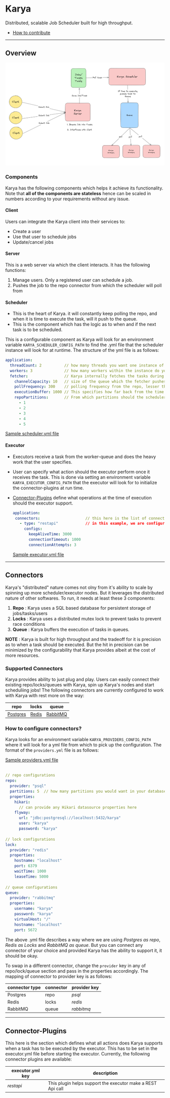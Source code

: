 # Karya

Distributed, scalable Job Scheduler built for high throughput.

- [How to contribute](.github/CONTRIBUTING.md)

---

## Overview

![overview.png](./docs/media/overiew.png)

### Components

Karya has the following components which helps it achieve its functionality. Note that **all of the components are stateless** hence can be scaled in numbers according to your requirements without any issue.

#### Client

Users can integrate the Karya client into their services to:

- Create a user
- Use that user to schedule jobs
- Update/cancel jobs

#### Server

This is a web server via which the client interacts. It has the following functions:

1. Manage users. Only a registered user can schedule a job.
2. Pushes the job to the repo connector from which the scheduler will poll from

#### Scheduler

- This is the heart of Karya. it will constantly keep polling the repo, and when it is time to execute the task, will it push to the queue.
- This is the component which has the logic as to when and if the next task is to be scheduled.

This is a configurable component as Karya will look for an environment variable `KARYA_SCHEDULER_CONFIG_PATH` to find the .yml file that the scheduler instance will look for at runtime. The structure of the yml file is as follows:

```yml
application:
  threadCount: 2          // how many threads you want one instance of scheduler to use
  workers: 3              // how many workers within the instance do you want to spin up. Useful when the throughput is high
  fetcher:                // Karya internally fetches the tasks during polling and pushes into an internal queue for the workers to pick up. This here defines properties of the poller
    channelCapacity: 10   // size of the queue which the fetcher pushes to and the workers consume from
    pollFrequency: 300    // polling frequency from the repo, lesser the value, better the precision of when the task should be executed
    executionBuffer: 1000 // This specifies how far back from the time of polling should scheduler fetch an unexecuted task. This should always be higher than pollFrequency
    repoPartitions:       // From which partitions should the scheduler instance should poll from.
      - 1
      - 2
      - 3
      - 4
      - 5
```

[Sample scheduler.yml file](.configs/scheduler.yml)

#### Executor

- Executors receive a task from the worker-queue and does the heavy work that the user specifies.
- User can specify what action should the executor perform once it receives the task. This is done via setting an environment variable `KARYA_EXECUTOR_CONFIG_PATH` that the executor will look for to initialize the connector-plugins at run time.
- [Connector-Plugins](./README.md/#connector-plugin) define what operations at the time of execution should the executor support.

  ```yml
  application:
   connectors:                    // this here is the list of connector-plugins and their properties that the executor should support
     - type: "restapi"            // in this example, we are configuring the executor to support a task that involves making a REST call when it has to execute
       configs:
         keepAliveTime: 3000
         connectionTimeout: 1000
         connectionAttempts: 3
  ```

  [Sample executor.yml file](.configs/executor.yml)

---

## Connectors

Karya's "distributed" nature comes not olny from it's ability to scale by spinning up more scheduler/executor nodes. But it leverages the distributed nature of other softwares. To run, it needs at least these 3 components:

1. **Repo** : Karya uses a SQL based database for persistent storage of jobs/tasks/users
2. **Locks** : Karya uses a distributed mutex lock to prevent tasks to prevent race conditions
3. **Queue** : Karya buffers the execution of tasks in queues.

**NOTE** : Karya is built for high throughput and the tradeoff for it is precision as to when a task should be executed. But the hit in precision can be minimized by the configurability that Karya provides albeit at the cost of more resources.

### Supported Connectors

Karya provides ability to just plug and play. Users can easily connect their existing repo/locks/queues with Karya, spin up Karya's nodes and start scheduliing jobs! The following connectors are currently configured to work with Karya with rest more on the way:

| repo        | locks       | queue       |
|-------------|-------------|-------------|
| [Postgres](https://www.postgresql.org/) | [Redis](https://redis.io/)      | [RabbitMQ](https://www.rabbitmq.com/)     |

### How to configure connectors?

Karya looks for an environment variable `KARYA_PROVIDERS_CONFIG_PATH` where it will look for a yml file from which to pick up the configuration. The format of the `providers.yml` file is as follows:

 [Sample providers.yml file](./configs/providers.yml)

```yml

// repo configurations
repo:
  provider: "psql"
  partitions: 5  // how many partitions you would want in your database. Usefull when the throughput is high
  properties:
    hikari:
      // can provide any Hikari datasource properties here
    flyway:
      url: "jdbc:postgresql://localhost:5432/karya"
      user: "karya"
      password: "karya"

// lock configurations
lock:
  provider: "redis"
  properties:
    hostname: "localhost"
    port: 6379
    waitTime: 1000
    leaseTime: 5000

// queue configurations
queue:
  provider: "rabbitmq"
  properties:
    username: "karya"
    password: "karya"
    virtualHost: "/"
    hostname: "localhost"
    port: 5672
```

The above .yml file describes a way where we are using *Postgres as repo*, *Redis as Locks* and *RabbitMQ as queue*. But you can connect any connector of your choice and provided Karya has the ability to support it, it should be okay. 

To swap in a different connector, change the `provider` key in any of repo/lock/queue section and pass in the properties accordingly. The mapping of connector to provider key is as follows:

| connector type       | connector      | provider key       |
|-------------|-------------|-------------|
| Postgres | repo      | *psql*     |
| Redis | locks      | *redis*     |
| RabbitMQ | queue      | *rabbitmq*     |

---

## Connector-Plugins

This here is the section which defines what all actions does Karya supports when a task has to be executed by the executor.
This has to be set in the executor.yml file before starting the executor. Currently, the following connector plugins are available:

| executor.yml key      | description      |
|-------------|-------------|
| *restapi* | This plugin helps support the executor make a REST Api call |
